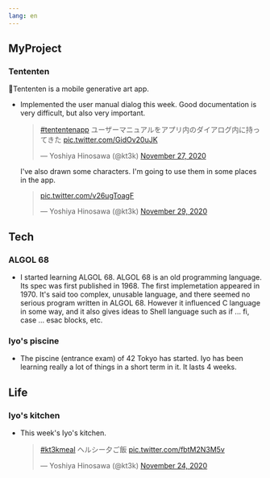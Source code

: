 ```yaml
---
lang: en
---
```


## MyProject

### Tententen

🎨Tententen is a mobile generative art app.

- Implemented the user manual dialog this week. Good documentation is very difficult, but also very important.

  <blockquote class="twitter-tweet"><p lang="ja" dir="ltr"><a href="https://twitter.com/hashtag/tententenapp?src=hash&amp;ref_src=twsrc%5Etfw">#tententenapp</a> ユーザーマニュアルをアプリ内のダイアログ内に持ってきた <a href="https://t.co/GidOv20uJK">pic.twitter.com/GidOv20uJK</a></p>&mdash; Yoshiya Hinosawa (@kt3k) <a href="https://twitter.com/kt3k/status/1332173967000432640?ref_src=twsrc%5Etfw">November 27, 2020</a></blockquote> <script async src="https://platform.twitter.com/widgets.js" charset="utf-8"></script>

  I've also drawn some characters. I'm going to use them in some places in the app.

  <blockquote class="twitter-tweet"><p lang="und" dir="ltr"><a href="https://t.co/v26ugToagF">pic.twitter.com/v26ugToagF</a></p>&mdash; Yoshiya Hinosawa (@kt3k) <a href="https://twitter.com/kt3k/status/1333075666086940674?ref_src=twsrc%5Etfw">November 29, 2020</a></blockquote> <script async src="https://platform.twitter.com/widgets.js" charset="utf-8"></script>

## Tech

### ALGOL 68

- I started learning ALGOL 68. ALGOL 68 is an old programming language. Its spec was first published in 1968. The first implemetation appeared in 1970. It's said too complex, unusable language, and there seemed no serious program written in ALGOL 68. However it influenced C language in some way, and it also gives ideas to Shell language such as if ... fi, case ... esac blocks, etc.

### Iyo's piscine

- The piscine (entrance exam) of 42 Tokyo has started. Iyo has been learning really a lot of things in a short term in it. It lasts 4 weeks.

## Life

### Iyo's kitchen

- This week's Iyo's kitchen.

  <blockquote class="twitter-tweet"><p lang="ja" dir="ltr"><a href="https://twitter.com/hashtag/kt3kmeal?src=hash&amp;ref_src=twsrc%5Etfw">#kt3kmeal</a> ヘルシー夕ご飯 <a href="https://t.co/fbtM2N3M5v">pic.twitter.com/fbtM2N3M5v</a></p>&mdash; Yoshiya Hinosawa (@kt3k) <a href="https://twitter.com/kt3k/status/1331209907140378626?ref_src=twsrc%5Etfw">November 24, 2020</a></blockquote> <script async src="https://platform.twitter.com/widgets.js" charset="utf-8"></script>
